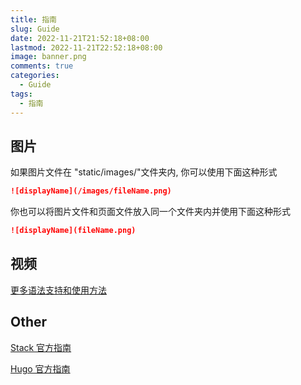 ```yaml
---
title: 指南
slug: Guide
date: 2022-11-21T21:52:18+08:00
lastmod: 2022-11-21T22:52:18+08:00
image: banner.png
comments: true
categories:
  - Guide
tags:
  - 指南
---
```


## 图片

如果图片文件在 "static/images/"文件夹内, 你可以使用下面这种形式

```markdown {.line-numbers}
![displayName](/images/fileName.png)
```

你也可以将图片文件和页面文件放入同一个文件夹内并使用下面这种形式

```markdown {.line-numbers}
![displayName](fileName.png)
```

## 视频

[更多语法支持和使用方法](https://stack.jimmycai.com/writing/shortcodes)

## Other

[Stack 官方指南](https://stack.jimmycai.com/guide/)

[Hugo 官方指南](https://gohugo.io/documentation/)
